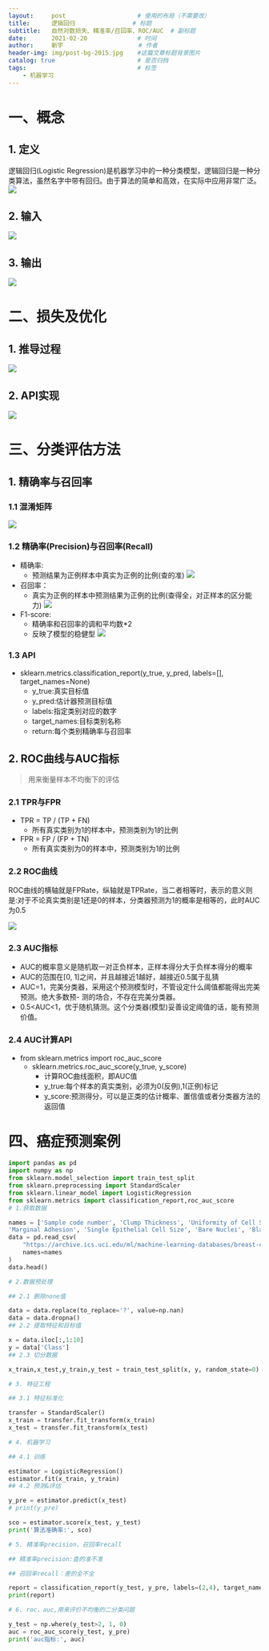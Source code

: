```yaml
---
layout:     post                    # 使用的布局（不需要改）
title:      逻辑回归   			    # 标题 		  
subtitle:   自然对数损失、精准率/召回率、ROC/AUC  # 副标题
date:       2021-02-20              # 时间
author:     新宇                     # 作者
header-img: img/post-bg-2015.jpg    #这篇文章标题背景图片
catalog: true                       # 是否归档
tags:                               # 标签
    - 机器学习
---
```

# 一、概念
## 1. 定义
逻辑回归(Logistic Regression)是机器学习中的一种分类模型，逻辑回归是一种分类算法，虽然名字中带有回归。由于算法的简单和高效，在实际中应用非常广泛。
![](https://tva1.sinaimg.cn/large/008eGmZEly1gntr7bs0h7j316x0u0dn2.jpg)

## 2. 输入
![](https://tva1.sinaimg.cn/large/008eGmZEly1gntr75vdfqj30x006yq6k.jpg)

## 3. 输出
![](https://tva1.sinaimg.cn/large/008eGmZEly1gntr75z9dsj30v60a6wfm.jpg)

# 二、损失及优化
## 1. 推导过程
![](https://tva1.sinaimg.cn/large/008eGmZEly1gnucaa12kbj30x70u0jw4.jpg)

## 2. API实现
![](https://tva1.sinaimg.cn/large/˜008eGmZEly1gntsrxs6euj31bu0gstcn.jpg)

# 三、分类评估方法
## 1. 精确率与召回率
### 1.1 混淆矩阵
![](https://tva1.sinaimg.cn/large/008eGmZEly1gntwijz1g4j30j90b80u6.jpg)
### 1.2 精确率(Precision)与召回率(Recall)
- 精确率:
	- 预测结果为正例样本中真实为正例的比例(查的准)
		![](https://tva1.sinaimg.cn/large/008eGmZEly1gntwlebe6vj30en086jte.jpg)
- 召回率：
	- 真实为正例的样本中预测结果为正例的比例(查得全，对正样本的区分能力)
		![](https://tva1.sinaimg.cn/large/008eGmZEly1gntwleezdgj30hl09iacz.jpg)
- F1-score:
	- 精确率和召回率的调和平均数*2
	- 反映了模型的稳健型
		![](https://tva1.sinaimg.cn/large/008eGmZEly1gntwrybr0yj30ix03fgmt.jpg)


### 1.3 API
- sklearn.metrics.classification_report(y_true, y_pred, labels=[], target_names=None)
	- y_true:真实目标值 
	- y_pred:估计器预测目标值
	- labels:指定类别对应的数字 
	- target_names:目标类别名称 
	- return:每个类别精确率与召回率

## 2. ROC曲线与AUC指标
> 用来衡量样本不均衡下的评估

### 2.1 TPR与FPR
- TPR = TP / (TP + FN) 
	- 所有真实类别为1的样本中，预测类别为1的比例
- FPR = FP / (FP + TN) 
	- 所有真实类别为0的样本中，预测类别为1的比例

### 2.2 ROC曲线
ROC曲线的横轴就是FPRate，纵轴就是TPRate，当二者相等时，表示的意义则是:对于不论真实类别是1还是0的样本，分类器预测为1的概率是相等的，此时AUC为0.5

![](https://tva1.sinaimg.cn/large/008eGmZEly1gntwvbp1pgj30gv0ewdj1.jpg)

### 2.3 AUC指标
- AUC的概率意义是随机取一对正负样本，正样本得分大于负样本得分的概率
- AUC的范围在[0, 1]之间，并且越接近1越好，越接近0.5属于乱猜
- AUC=1，完美分类器，采用这个预测模型时，不管设定什么阈值都能得出完美预测。绝大多数预- 测的场合，不存在完美分类器。
- 0.5<AUC<1，优于随机猜测。这个分类器(模型)妥善设定阈值的话，能有预测价值。

### 2.4 AUC计算API
- from sklearn.metrics import roc_auc_score 
	- sklearn.metrics.roc_auc_score(y_true, y_score)
		- 计算ROC曲线面积，即AUC值 
		- y_true:每个样本的真实类别，必须为0(反例),1(正例)标记 
		- y_score:预测得分，可以是正类的估计概率、置信值或者分类器方法的返回值

# 四、癌症预测案例
```python
import pandas as pd
import numpy as np
from sklearn.model_selection import train_test_split 
from sklearn.preprocessing import StandardScaler 
from sklearn.linear_model import LogisticRegression
from sklearn.metrics import classification_report,roc_auc_score
# 1.获取数据

names = ['Sample code number', 'Clump Thickness', 'Uniformity of Cell Size', 'Uniformity of Cell Shape',
'Marginal Adhesion', 'Single Epithelial Cell Size', 'Bare Nuclei', 'Bland Chromatin', 'Normal Nucleoli', 'Mitoses', 'Class']
data = pd.read_csv(
    "https://archive.ics.uci.edu/ml/machine-learning-databases/breast-cancer-wisconsin/breast-cancer-wisconsin.data", 
    names=names
)
data.head()

# 2.数据预处理

## 2.1 删除none值

data = data.replace(to_replace='?', value=np.nan)
data = data.dropna()
## 2.2 提取特征和目标值

x = data.iloc[:,1:10]
y = data['Class']
## 2.3 切分数据

x_train,x_test,y_train,y_test = train_test_split(x, y, random_state=0)

# 3. 特征工程

## 3.1 特征标准化

transfer = StandardScaler()
x_train = transfer.fit_transform(x_train)
x_test = transfer.fit_transform(x_test)

# 4. 机器学习

## 4.1 训练

estimator = LogisticRegression()
estimator.fit(x_train, y_train)
## 4.2 预测&评估

y_pre = estimator.predict(x_test)
# print(y_pre)

sco = estimator.score(x_test, y_test)
print('算法准确率:', sco)

# 5. 精准率precision、召回率recall

## 精准率precision:查的准不准

## 召回率recall：差的全不全

report = classification_report(y_test, y_pre, labels=(2,4), target_names=('良性','恶性'))
print(report)

# 6. roc，auc,用来评价不均衡的二分类问题

y_test = np.where(y_test>2, 1, 0)
auc = roc_auc_score(y_test, y_pre)
print('auc指标:', auc)
```


